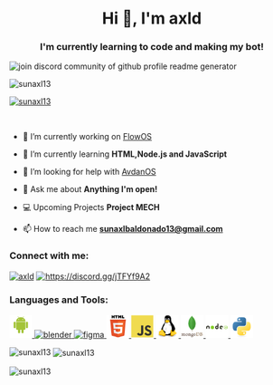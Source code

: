 <h1 align="center">Hi 👋, I'm axld</h1>
<h3 align="center">I'm currently learning to code and making my bot!</h3>
<img src="https://img.shields.io/discord/735303195105951764?label=Join%20Community&logo=discord&style=flat-square" alt="join discord community of github profile readme generator"/>
</a>
</p>
</p>
<p align="left"> <img src="https://komarev.com/ghpvc/?username=sunaxl13&label=Profile%20views&color=0e75b6&style=flat" alt="sunaxl13" /> </p>
<a href="https://github.com/sunaxl13/sunaxl13/blob/main/README.md/fork" target="blank">
<img

<p align="left"> <a href="https://github.com/ryo-ma/github-profile-trophy"><img src="https://github-profile-trophy.vercel.app/?username=sunaxl13" alt="sunaxl13" /></a> </p>

<p align="left"> <a href="https://twitter.com/" target="blank"><img src="https://img.shields.io/twitter/follow/?logo=twitter&style=for-the-badge" alt="" /></a> </p>

- 🔭 I’m currently working on [FlowOS](https://github.com/projectFlowOS/flowos.com)

- 🌱 I’m currently learning **HTML,Node.js and JavaScript**

- 🤝 I’m looking for help with [AvdanOS](https://github.com/Avdan-OS)

- 💬 Ask me about **Anything I'm open!**

- 💻 Upcoming Projects **Project MECH**

- 📫 How to reach me **sunaxlbaldonado13@gmail.com**

<h3 align="left">Connect with me:</h3>
<p align="left">
<a href="https://www.youtube.com/c/axld" target="blank"><img align="center" src="https://raw.githubusercontent.com/rahuldkjain/github-profile-readme-generator/master/src/images/icons/Social/youtube.svg" alt="axld" height="30" width="40" /></a>
<a href="https://discord.gg/https://discord.gg/jTFYf9A2" target="blank"><img align="center" src="https://raw.githubusercontent.com/rahuldkjain/github-profile-readme-generator/master/src/images/icons/Social/discord.svg" alt="https://discord.gg/jTFYf9A2" height="30" width="40" /></a>
</p>

<h3 align="left">Languages and Tools:</h3>
<p align="left"> <a href="https://developer.android.com" target="_blank" rel="noreferrer"> <img src="https://raw.githubusercontent.com/devicons/devicon/master/icons/android/android-original-wordmark.svg" alt="android" width="40" height="40"/> </a> <a href="https://www.blender.org/" target="_blank" rel="noreferrer"> <img src="https://download.blender.org/branding/community/blender_community_badge_white.svg" alt="blender" width="40" height="40"/> </a> <a href="https://www.figma.com/" target="_blank" rel="noreferrer"> <img src="https://www.vectorlogo.zone/logos/figma/figma-icon.svg" alt="figma" width="40" height="40"/> </a> <a href="https://www.w3.org/html/" target="_blank" rel="noreferrer"> <img src="https://raw.githubusercontent.com/devicons/devicon/master/icons/html5/html5-original-wordmark.svg" alt="html5" width="40" height="40"/> </a> <a href="https://developer.mozilla.org/en-US/docs/Web/JavaScript" target="_blank" rel="noreferrer"> <img src="https://raw.githubusercontent.com/devicons/devicon/master/icons/javascript/javascript-original.svg" alt="javascript" width="40" height="40"/> </a> <a href="https://www.linux.org/" target="_blank" rel="noreferrer"> <img src="https://raw.githubusercontent.com/devicons/devicon/master/icons/linux/linux-original.svg" alt="linux" width="40" height="40"/> </a> <a href="https://www.mongodb.com/" target="_blank" rel="noreferrer"> <img src="https://raw.githubusercontent.com/devicons/devicon/master/icons/mongodb/mongodb-original-wordmark.svg" alt="mongodb" width="40" height="40"/> </a> <a href="https://nodejs.org" target="_blank" rel="noreferrer"> <img src="https://raw.githubusercontent.com/devicons/devicon/master/icons/nodejs/nodejs-original-wordmark.svg" alt="nodejs" width="40" height="40"/> </a> <a href="https://www.python.org" target="_blank" rel="noreferrer"> <img src="https://raw.githubusercontent.com/devicons/devicon/master/icons/python/python-original.svg" alt="python" width="40" height="40"/> </a> </p>

<p><img align="left" src="https://github-readme-stats.vercel.app/api/top-langs?username=sunaxl13&show_icons=true&locale=en&layout=compact" alt="sunaxl13" /></p>

<p>&nbsp;<img align="center" src="https://github-readme-stats.vercel.app/api?username=sunaxl13&show_icons=true&locale=en" alt="sunaxl13" /></p>

<p><img align="center" src="https://github-readme-streak-stats.herokuapp.com/?user=sunaxl13&" alt="sunaxl13" /></p>

